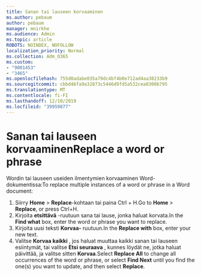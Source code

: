 ```yaml
---
title: Sanan tai lauseen korvaaminen
ms.author: pebaum
author: pebaum
manager: mnirkhe
ms.audience: Admin
ms.topic: article
ROBOTS: NOINDEX, NOFOLLOW
localization_priority: Normal
ms.collection: Adm_O365
ms.custom:
- "9001453"
- "3465"
ms.openlocfilehash: 755d0adabe835a79dc4bf4b0e712ad4aa38233b9
ms.sourcegitcommit: cbbd46fa9a32873c5446d9fd5a532cea0300b795
ms.translationtype: MT
ms.contentlocale: fi-FI
ms.lasthandoff: 12/10/2019
ms.locfileid: "39959877"
---
```

# <a name="replace-a-word-or-phrase"></a><span data-ttu-id="e6a0c-102">Sanan tai lauseen korvaaminen</span><span class="sxs-lookup"><span data-stu-id="e6a0c-102">Replace a word or phrase</span></span>

<span data-ttu-id="e6a0c-103">Wordin tai lauseen useiden ilmentymien korvaaminen Word-dokumentissa:</span><span class="sxs-lookup"><span data-stu-id="e6a0c-103">To replace multiple instances of a word or phrase in a Word document:</span></span>

1. <span data-ttu-id="e6a0c-104">Siirry **Home** > **Replace**-kohtaan tai paina Ctrl + H.</span><span class="sxs-lookup"><span data-stu-id="e6a0c-104">Go to **Home** > **Replace**, or press Ctrl+H.</span></span>
2. <span data-ttu-id="e6a0c-105">Kirjoita **etsittävä** -ruutuun sana tai lause, jonka haluat korvata.</span><span class="sxs-lookup"><span data-stu-id="e6a0c-105">In the **Find what** box, enter the word or phrase you want to replace.</span></span> 
3. <span data-ttu-id="e6a0c-106">Kirjoita uusi teksti **Korvaa-** ruutuun.</span><span class="sxs-lookup"><span data-stu-id="e6a0c-106">In the **Replace with** box, enter your new text.</span></span>
3. <span data-ttu-id="e6a0c-107">Valitse **Korvaa kaikki** , jos haluat muuttaa kaikki sanan tai lauseen esiintymät, tai valitse **Etsi seuraava** , kunnes löydät ne, jotka haluat päivittää, ja valitse sitten **Korvaa**.</span><span class="sxs-lookup"><span data-stu-id="e6a0c-107">Select **Replace All** to change all occurrences of the word or phrase, or select **Find Next** until you find the one(s) you want to update, and then select **Replace**.</span></span>